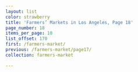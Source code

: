 ```yaml
---
layout: list
color: strawberry
title: 'Farmers’ Markets in Los Angeles, Page 18'
page_number: 18
items_per_page: 10
list_offset: 170
first: /farmers-market/
previous: /farmers-market/page17/
collection: farmers-market

---
```

